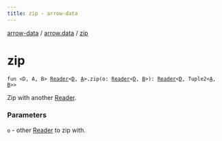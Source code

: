 ```yaml
---
title: zip - arrow-data
---
```


[arrow-data](../index.html) / [arrow.data](index.html) / [zip](./zip.html)

# zip

`fun <D, A, B> `[`Reader`](-reader.html)`<`[`D`](zip.html#D)`, `[`A`](zip.html#A)`>.zip(o: `[`Reader`](-reader.html)`<`[`D`](zip.html#D)`, `[`B`](zip.html#B)`>): `[`Reader`](-reader.html)`<`[`D`](zip.html#D)`, Tuple2<`[`A`](zip.html#A)`, `[`B`](zip.html#B)`>>`

Zip with another [Reader](-reader.html).

### Parameters

`o` - other [Reader](-reader.html) to zip with.